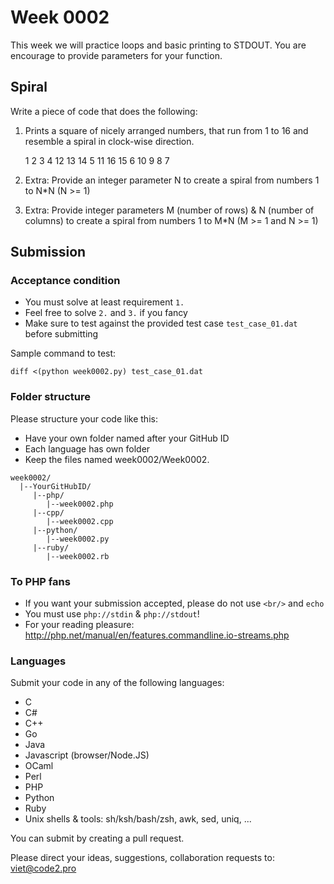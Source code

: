 # Week 0002

This week we will practice loops and basic printing to STDOUT. You are encourage to provide parameters for your function.

## Spiral

Write a piece of code that does the following:

1. Prints a square of nicely arranged numbers, that run from 1 to 16 and resemble a spiral in clock-wise direction.

     1  2  3  4
    12 13 14  5
    11 16 15  6
    10  9  8  7

2. Extra: Provide an integer parameter N to create a spiral from numbers 1 to N*N (N >= 1)
3. Extra: Provide integer parameters M (number of rows) & N (number of columns) to create a spiral from numbers 1 to M*N (M >= 1 and N >= 1)

## Submission

### Acceptance condition

* You must solve at least requirement `1.`
* Feel free to solve `2.` and `3.` if you fancy
* Make sure to test against the provided test case `test_case_01.dat` before submitting

Sample command to test:

```
diff <(python week0002.py) test_case_01.dat
```

### Folder structure

Please structure your code like this:

* Have your own folder named after your GitHub ID
* Each language has own folder
* Keep the files named week0002/Week0002.<language>

```
week0002/
  |--YourGitHubID/
     |--php/
        |--week0002.php
     |--cpp/
        |--week0002.cpp
     |--python/
        |--week0002.py
     |--ruby/
        |--week0002.rb
```

### To PHP fans

* If you want your submission accepted, please do not use `<br/>` and `echo`
* You must use `php://stdin` & `php://stdout`!
* For your reading pleasure: http://php.net/manual/en/features.commandline.io-streams.php

### Languages

Submit your code in any of the following languages:

* C
* C#
* C++
* Go
* Java
* Javascript (browser/Node.JS)
* OCaml
* Perl
* PHP
* Python
* Ruby
* Unix shells & tools: sh/ksh/bash/zsh, awk, sed, uniq, ...

You can submit by creating a pull request.

Please direct your ideas, suggestions, collaboration requests to: viet@code2.pro
